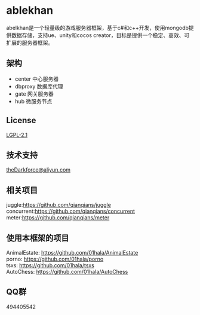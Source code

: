# ablekhan
abelkhan是一个轻量级的游戏服务器框架，基于c#和c++开发，使用mongodb提供数据存储，支持ue、unity和cocos creator，目标是提供一个稳定、高效、可扩展的服务器框架。  

## 架构
* center 中心服务器
* dbproxy 数据库代理
* gate 网关服务器
* hub 微服务节点

## License
[LGPL-2.1](https://github.com/qianqians/abelkhan/blob/master/LICENSE)
  
## 技术支持
theDarkforce@aliyun.com  

## 相关项目
juggle:https://github.com/qianqians/juggle  
concurrent:https://github.com/qianqians/concurrent  
meter:https://github.com/qianqians/meter  

## 使用本框架的项目
AnimalEstate: https://github.com/01hala/AnimalEstate  
porno: https://github.com/01hala/porno  
tsxs: https://github.com/01hala/tsxs  
AutoChess: https://github.com/01hala/AutoChess  
  
## QQ群
494405542
